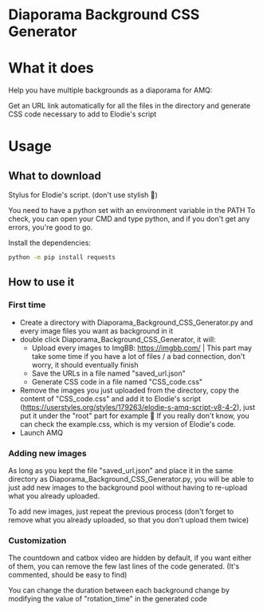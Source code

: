 # Diaporama Background CSS Generator

# **What it does**
Help you have multiple backgrounds as a diaporama for AMQ:

Get an URL link automatically for all the files in the directory and generate CSS code necessary to add to Elodie's script

# **Usage**
## **What to download**

Stylus for Elodie's script. (don't use stylish 🔫)

You need to have a python set with an environment variable in the PATH
To check, you can open your CMD and type python, and if you don't get any errors, you're good to go.

Install the dependencies:
```bash
python -m pip install requests
```

## **How to use it**
### **First time**
- Create a directory with Diaporama_Background_CSS_Generator.py and every image files you want as background in it
- double click Diaporama_Background_CSS_Generator, it will:
	- Upload every images to ImgBB: https://imgbb.com/ | This part may take some time if you have a lot of files / a bad connection, don't worry, it should eventually finish
	- Save the URLs in a file named "saved_url.json"
	- Generate CSS code in a file named "CSS_code.css"
- Remove the images you just uploaded from the directory, copy the content of "CSS_code.css" and add it to Elodie's script (https://userstyles.org/styles/179263/elodie-s-amq-script-v8-4-2), just put it under the "root" part for example :shrug: If you really don't know, you can check the example.css, which is my version of Elodie's code.
- Launch AMQ

### **Adding new images**
As long as you kept the file "saved_url.json" and place it in the same directory as Diaporama_Background_CSS_Generator.py, you will be able to just add new images to the background pool without having to re-upload what you already uploaded.

To add new images, just repeat the previous process (don't forget to remove what you already uploaded, so that you don't upload them twice)

### **Customization**
The countdown and catbox video are hidden by default, if you want either of them, you can remove the few last lines of the code generated. (It's commented, should be easy to find)

You can change the duration between each background change by modifying the value of "rotation_time" in the generated code